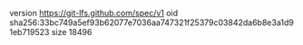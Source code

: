 version https://git-lfs.github.com/spec/v1
oid sha256:33bc749a5ef93b62077e7036aa747321f25379c03842da6b8e3a1d91eb719523
size 18496
